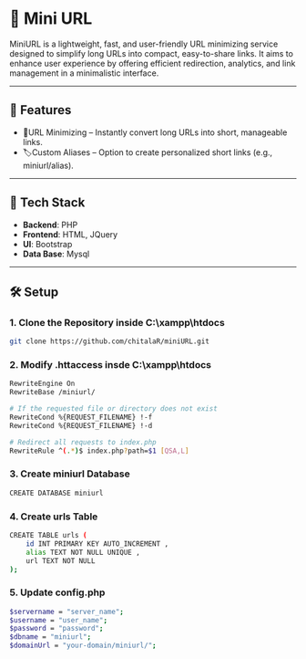 # 🔗 Mini URL

MiniURL is a lightweight, fast, and user-friendly URL minimizing service designed to simplify long URLs into compact, easy-to-share links. It aims to enhance user experience by offering efficient redirection, analytics, and link management in a minimalistic interface.

---
## 🚀 Features
- 🔗URL Minimizing – Instantly convert long URLs into short, manageable links.
- 🏷️Custom Aliases – Option to create personalized short links (e.g., miniurl/alias).
---

## 🧰 Tech Stack
- **Backend**: PHP
- **Frontend**: HTML, JQuery
- **UI**: Bootstrap
- **Data Base**: Mysql
---

## 🛠️ Setup

### 1. Clone the Repository inside C:\xampp\htdocs

```bash
git clone https://github.com/chitalaR/miniURL.git
```

### 2. Modify .httaccess insde C:\xampp\htdocs

```bash
RewriteEngine On
RewriteBase /miniurl/

# If the requested file or directory does not exist
RewriteCond %{REQUEST_FILENAME} !-f
RewriteCond %{REQUEST_FILENAME} !-d

# Redirect all requests to index.php
RewriteRule ^(.*)$ index.php?path=$1 [QSA,L]
```

### 3. Create miniurl Database

```bash
CREATE DATABASE miniurl
```

### 4. Create urls Table

```bash
CREATE TABLE urls (
    id INT PRIMARY KEY AUTO_INCREMENT , 
    alias TEXT NOT NULL UNIQUE , 
    url TEXT NOT NULL
);
```

### 5. Update config.php

```bash
$servername = "server_name";
$username = "user_name";
$password = "password";
$dbname = "miniurl";
$domainUrl = "your-domain/miniurl/";
```
